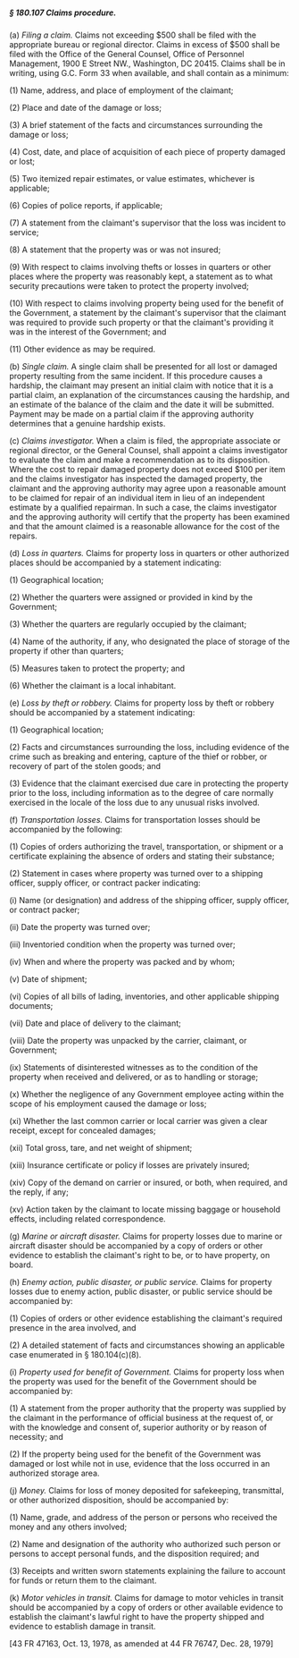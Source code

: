 ##### § 180.107 Claims procedure. #####

(a) *Filing a claim.* Claims not exceeding $500 shall be filed with the appropriate bureau or regional director. Claims in excess of $500 shall be filed with the Office of the General Counsel, Office of Personnel Management, 1900 E Street NW., Washington, DC 20415. Claims shall be in writing, using G.C. Form 33 when available, and shall contain as a minimum:

(1) Name, address, and place of employment of the claimant;

(2) Place and date of the damage or loss;

(3) A brief statement of the facts and circumstances surrounding the damage or loss;

(4) Cost, date, and place of acquisition of each piece of property damaged or lost;

(5) Two itemized repair estimates, or value estimates, whichever is applicable;

(6) Copies of police reports, if applicable;

(7) A statement from the claimant's supervisor that the loss was incident to service;

(8) A statement that the property was or was not insured;

(9) With respect to claims involving thefts or losses in quarters or other places where the property was reasonably kept, a statement as to what security precautions were taken to protect the property involved;

(10) With respect to claims involving property being used for the benefit of the Government, a statement by the claimant's supervisor that the claimant was required to provide such property or that the claimant's providing it was in the interest of the Government; and

(11) Other evidence as may be required.

(b) *Single claim.* A single claim shall be presented for all lost or damaged property resulting from the same incident. If this procedure causes a hardship, the claimant may present an initial claim with notice that it is a partial claim, an explanation of the circumstances causing the hardship, and an estimate of the balance of the claim and the date it will be submitted. Payment may be made on a partial claim if the approving authority determines that a genuine hardship exists.

(c) *Claims investigator.* When a claim is filed, the appropriate associate or regional director, or the General Counsel, shall appoint a claims investigator to evaluate the claim and make a recommendation as to its disposition. Where the cost to repair damaged property does not exceed $100 per item and the claims investigator has inspected the damaged property, the claimant and the approving authority may agree upon a reasonable amount to be claimed for repair of an individual item in lieu of an independent estimate by a qualified repairman. In such a case, the claims investigator and the approving authority will certify that the property has been examined and that the amount claimed is a reasonable allowance for the cost of the repairs.

(d) *Loss in quarters.* Claims for property loss in quarters or other authorized places should be accompanied by a statement indicating:

(1) Geographical location;

(2) Whether the quarters were assigned or provided in kind by the Government;

(3) Whether the quarters are regularly occupied by the claimant;

(4) Name of the authority, if any, who designated the place of storage of the property if other than quarters;

(5) Measures taken to protect the property; and

(6) Whether the claimant is a local inhabitant.

(e) *Loss by theft or robbery.* Claims for property loss by theft or robbery should be accompanied by a statement indicating:

(1) Geographical location;

(2) Facts and circumstances surrounding the loss, including evidence of the crime such as breaking and entering, capture of the thief or robber, or recovery of part of the stolen goods; and

(3) Evidence that the claimant exercised due care in protecting the property prior to the loss, including information as to the degree of care normally exercised in the locale of the loss due to any unusual risks involved.

(f) *Transportation losses.* Claims for transportation losses should be accompanied by the following:

(1) Copies of orders authorizing the travel, transportation, or shipment or a certificate explaining the absence of orders and stating their substance;

(2) Statement in cases where property was turned over to a shipping officer, supply officer, or contract packer indicating:

(i) Name (or designation) and address of the shipping officer, supply officer, or contract packer;

(ii) Date the property was turned over;

(iii) Inventoried condition when the property was turned over;

(iv) When and where the property was packed and by whom;

(v) Date of shipment;

(vi) Copies of all bills of lading, inventories, and other applicable shipping documents;

(vii) Date and place of delivery to the claimant;

(viii) Date the property was unpacked by the carrier, claimant, or Government;

(ix) Statements of disinterested witnesses as to the condition of the property when received and delivered, or as to handling or storage;

(x) Whether the negligence of any Government employee acting within the scope of his employment caused the damage or loss;

(xi) Whether the last common carrier or local carrier was given a clear receipt, except for concealed damages;

(xii) Total gross, tare, and net weight of shipment;

(xiii) Insurance certificate or policy if losses are privately insured;

(xiv) Copy of the demand on carrier or insured, or both, when required, and the reply, if any;

(xv) Action taken by the claimant to locate missing baggage or household effects, including related correspondence.

(g) *Marine or aircraft disaster.* Claims for property losses due to marine or aircraft disaster should be accompanied by a copy of orders or other evidence to establish the claimant's right to be, or to have property, on board.

(h) *Enemy action, public disaster, or public service.* Claims for property losses due to enemy action, public disaster, or public service should be accompanied by:

(1) Copies of orders or other evidence establishing the claimant's required presence in the area involved, and

(2) A detailed statement of facts and circumstances showing an applicable case enumerated in § 180.104(c)(8).

(i) *Property used for benefit of Government.* Claims for property loss when the property was used for the benefit of the Government should be accompanied by:

(1) A statement from the proper authority that the property was supplied by the claimant in the performance of official business at the request of, or with the knowledge and consent of, superior authority or by reason of necessity; and

(2) If the property being used for the benefit of the Government was damaged or lost while not in use, evidence that the loss occurred in an authorized storage area.

(j) *Money.* Claims for loss of money deposited for safekeeping, transmittal, or other authorized disposition, should be accompanied by:

(1) Name, grade, and address of the person or persons who received the money and any others involved;

(2) Name and designation of the authority who authorized such person or persons to accept personal funds, and the disposition required; and

(3) Receipts and written sworn statements explaining the failure to account for funds or return them to the claimant.

(k) *Motor vehicles in transit.* Claims for damage to motor vehicles in transit should be accompanied by a copy of orders or other available evidence to establish the claimant's lawful right to have the property shipped and evidence to establish damage in transit.

[43 FR 47163, Oct. 13, 1978, as amended at 44 FR 76747, Dec. 28, 1979]